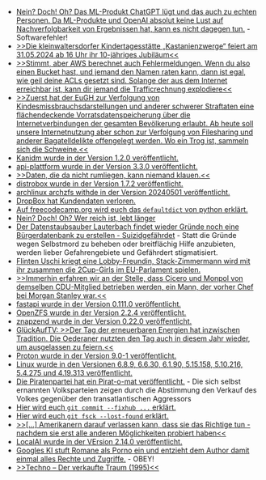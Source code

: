 * [Nein? Doch! Oh? Das ML-Produkt ChatGPT lügt und das auch zu echten Personen. Da ML-Produkte und OpenAI absolut keine Lust auf Nachverfolgbarkeit von Ergebnissen hat, kann es nicht dagegen tun.](https://noyb.eu/de/chatgpt-provides-false-information-about-people-and-openai-cant-correct-it) - Softwarefehler!
* [>>Die kleinwaltersdorfer Kindertagesstätte „Kastanienzwerge“ feiert am 31.05.2024 ab 16 Uhr ihr 10-jähriges Jubiläum<<](https://kleinwaltersdorf.de/index.php/2024/04/28/10-jahre-kastanienzwerge/)
* [>>Stimmt, aber AWS berechnet auch Fehlermeldungen. Wenn du also einen Bucket hast, und jemand den Namen raten kann, dann ist egal, wie geil deine ACLs gesetzt sind. Solange der aus dem Internet erreichbar ist, kann dir jemand die Trafficrechnung explodiere<<](https://blog.fefe.de/?ts=98ce33e2)
* [>>Zuerst hat der EuGH zur Verfolgung von Kindesmissbrauchsdarstellungen und anderer schwerer Straftaten eine flächendeckende Vorratsdatenspeicherung über die Internetverbindungen der gesamten Bevölkerung erlaubt. Ab heute soll unsere Internetnutzung aber schon zur Verfolgung von Filesharing und anderer Bagatelldelikte offengelegt werden. Wo ein Trog ist, sammeln sich die Schweine.<<](https://www.patrick-breyer.de/piraten-zur-vorratsdatenspeicherung-wo-ein-trog-ist-sammeln-sich-die-schweine/)
* [Kanidm wurde in der Version 1.2.0 veröffentlicht.](https://github.com/kanidm/kanidm/releases/tag/v1.2.0)
* [api-plattform wurde in der Version 3.3.0 veröffentlicht.](https://github.com/api-platform/api-platform/releases/tag/v3.3.0)
* [>>Daten, die da nicht rumliegen, kann niemand klauen.<<](https://blog.fefe.de/?ts=98cc77b5)
* [distrobox wurde in der Version 1.7.2 veröffentlicht.](https://github.com/89luca89/distrobox/releases/tag/1.7.2.0)
* [archlinux archzfs withde in der Version 20240501 veröffentlicht.](https://github.com/stevleibelt/arch-linux-live-cd-iso-with-zfs/releases/tag/20240501)
* [DropBox hat Kundendaten verloren.](https://www.bleepingcomputer.com/news/security/dropbox-says-hackers-stole-customer-data-auth-secrets-from-esignature-service/)
* [Auf freecodecamp.org wird euch das `defaultdict` von python erklärt.](https://www.freecodecamp.org/news/how-to-use-defaultdict-python/)
* [Nein? Doch! Oh? Wer reich ist, lebt länger](https://blog.fefe.de/?ts=98cd2ce8)
* [Der Datenstaubsauber Lauterbach findet wieder Gründe noch eine Bürgerdatenbank zu erstellen - Suizidgefährdet](https://blog.fefe.de/?ts=98cd68ac) - Statt die Gründe wegen Selbstmord zu beheben oder breitflächig Hilfe anzubieten, werden lieber Gefahrengebiete und Gefährdert stigmatisiert.
* [Flinten Uschi kriegt eine Lobby-Freundin, Stack-Zimmermann wird mit ihr zusammen die 2Cup-Girls im EU-Parlament spielen.](https://blog.fefe.de/?ts=98cd9114)
* [>>Immerhin erfahren wir an der Stelle, dass Cicero und Monpol von demselben CDU-Mitglied betrieben werden, ein Mann, der vorher Chef bei Morgan Stanley war.<<](https://blog.fefe.de/?ts=98cdfe7c)
* [fastapi wurde in der Version 0.111.0 veröffentlicht.](https://github.com/tiangolo/fastapi/releases/tag/0.111.0)
* [OpenZFS wurde in der Version 2.2.4 veröffentlicht.](https://github.com/openzfs/zfs/releases/tag/zfs-2.2.4)
* [znapzend wurde in der Version 0.22.0 veröffentlicht.](https://github.com/oetiker/znapzend/releases/tag/v0.22.0)
* [GlückAufTV: >>Der Tag der erneuerbaren Energien hat inzwischen Tradition. Die Oederaner nutzten den Tag auch in diesem Jahr wieder, um ausgelassen zu feiern.<<](https://www.youtube.com/watch?v=tJROnrkcXGQ)
* [Proton wurde in der Version 9.0-1 veröffentlicht.](https://www.phoronix.com/news/Proton-9.0-1-Released)
* [Linux wurde in den Versionen 6.8.9, 6.6.30, 6.1.90, 5.15.158, 5.10.216, 5.4.275 und 4.19.313 veröffentlicht.](https://lwn.net/Articles/972209/)
* [Die Piratenpartei hat ein Pirat-o-mat veröffentlicht.](https://www.patrick-breyer.de/der-pirat-o-mat-onlineanwendung-zum-vergleich-der-politischen-meinung-mit-echten-abstimmungen-im-eu-parlament-startet/) - Die sich selbst ernannten Volksparteien zeigen durch die Abstimmung den Verkauf des Volkes gegenüber den transatlantischen Aggressors
* [Hier wird euch `git commit --fixhub ...` erklärt.](https://www.30secondsofcode.org/git/s/create-fixup-commit/)
* [Hier wird euch `git fsck --lost-found` erklärt.](https://www.30secondsofcode.org/git/s/find-lost-files/)
* [>>[...] Amerikanern darauf verlassen kann, dass sie das Richtige tun - nachdem sie erst alle anderen Möglichkeiten probiert haben<<](https://blog.fefe.de/?ts=98c8d5bb)
* [LocalAI wurde in der VErsion 2.14.0 veröffentlicht.](https://github.com/mudler/LocalAI/releases/tag/v2.14.0)
* [Googles KI stuft Romane als Porno ein und entzieht dem Author damit einmal alles Rechte und Zugriffe.](https://blog.fefe.de/?ts=98ca6b84) - OBEY!
* [>>Techno – Der verkaufte Traum (1995)<<](https://www.rave-strikes-back.de/?p=12244)
